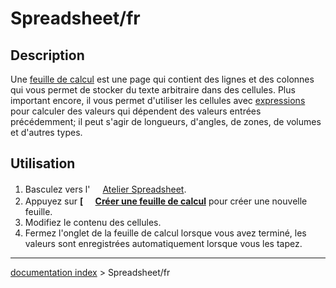 # Spreadsheet/fr
## Description

Une [feuille de calcul](spreadsheet/fr.md) est une page qui contient des lignes et des colonnes qui vous permet de stocker du texte arbitraire dans des cellules. Plus important encore, il vous permet d\'utiliser les cellules avec [expressions](Expressions/fr.md) pour calculer des valeurs qui dépendent des valeurs entrées précédemment; il peut s\'agir de longueurs, d\'angles, de zones, de volumes et d\'autres types.

## Utilisation

1.  Basculez vers l\'<img alt="" src=images/Workbench_Spreadsheet.svg  style="width:16px;"> [Atelier Spreadsheet](Spreadsheet_Workbench/fr.md).
2.  Appuyez sur **[<img src=images/Spreadsheet_CreateSheet.svg style="width:16px"> [Créer une feuille de calcul](Spreadsheet_CreateSheet/fr.md)** pour créer une nouvelle feuille.
3.  Modifiez le contenu des cellules.
4.  Fermez l\'onglet de la feuille de calcul lorsque vous avez terminé, les valeurs sont enregistrées automatiquement lorsque vous les tapez.

---
[documentation index](../README.md) > Spreadsheet/fr
